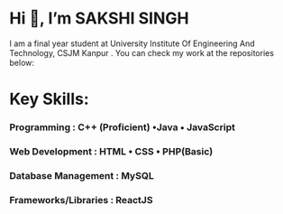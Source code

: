   #  Hi 👋, I’m SAKSHI SINGH
  
  I am a final year student at University Institute Of Engineering And Technology, CSJM Kanpur . You can check my work at the repositories 
  below: 
  
# Key Skills:
### Programming : C++ (Proficient) •Java • JavaScript 
### Web Development : HTML • CSS • PHP(Basic)
### Database Management : MySQL 
### Frameworks/Libraries : ReactJS 

 

<!---
ssakshi29/ssakshi29 is a ✨ special ✨ repository because its `README.md` (this file) appears on your GitHub profile.
You can click the Preview link to take a look at your changes.
 👀 I’m interested in ...
 🌱 I’m currently learning ...
 💞️ I’m looking to collaborate on ...
--->
